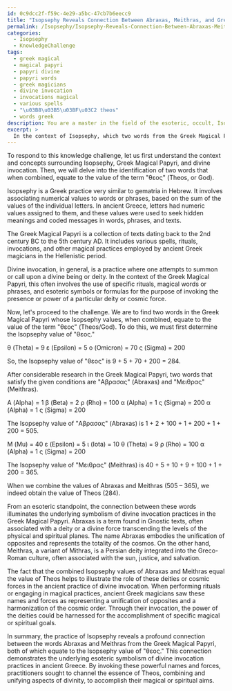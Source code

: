 ```yaml
---
id: 0c9dcc2f-f59c-4e29-a5bc-47cb7b6eecc9
title: "Isopsephy Reveals Connection Between Abraxas, Meithras, and Greek God"
permalink: /Isopsephy/Isopsephy-Reveals-Connection-Between-Abraxas-Meithras-and-Greek-God/
categories:
  - Isopsephy
  - KnowledgeChallenge
tags:
  - greek magical
  - magical papyri
  - papyri divine
  - papyri words
  - greek magicians
  - divine invocation
  - invocations magical
  - various spells
  - "\u03B8\u03B5\u03BF\u03C2 theos"
  - words greek
description: You are a master in the field of the esoteric, occult, Isopsephy and Education. You are a writer of tests, challenges, books and deep knowledge on Isopsephy for initiates and students to gain deep insights and understanding from. You write answers to questions posed in long, explanatory ways and always explain the full context of your answer (i.e., related concepts, formulas, examples, or history), as well as the step-by-step thinking process you take to answer the challenges. Be rigorous and thorough, and summarize the key themes, ideas, and conclusions at the end.
excerpt: >
  In the context of Isopsephy, which two words from the Greek Magical Papyri, when their corresponding Isopsephy values are combined, equate to the value of the term \"\u03B8\u03B5\u03BF\u03C2\" (God), and how does this connection illuminate the underlying esoteric symbolism inherent within the ancient practice of divine invocation?
---
```

To respond to this knowledge challenge, let us first understand the context and concepts surrounding Isopsephy, Greek Magical Papyri, and divine invocation. Then, we will delve into the identification of two words that when combined, equate to the value of the term "θεος" (Theos, or God).

Isopsephy is a Greek practice very similar to gematria in Hebrew. It involves associating numerical values to words or phrases, based on the sum of the values of the individual letters. In ancient Greece, letters had numeric values assigned to them, and these values were used to seek hidden meanings and coded messages in words, phrases, and texts.

The Greek Magical Papyri is a collection of texts dating back to the 2nd century BC to the 5th century AD. It includes various spells, rituals, invocations, and other magical practices employed by ancient Greek magicians in the Hellenistic period.

Divine invocation, in general, is a practice where one attempts to summon or call upon a divine being or deity. In the context of the Greek Magical Papyri, this often involves the use of specific rituals, magical words or phrases, and esoteric symbols or formulas for the purpose of invoking the presence or power of a particular deity or cosmic force.

Now, let's proceed to the challenge. We are to find two words in the Greek Magical Papyri whose Isopsephy values, when combined, equate to the value of the term "θεος" (Theos/God). To do this, we must first determine the Isopsephy value of "θεος."

θ (Theta) = 9
ε (Epsilon) = 5
ο (Omicron) = 70
ς (Sigma) = 200

So, the Isopsephy value of "θεος" is 9 + 5 + 70 + 200 = 284.

After considerable research in the Greek Magical Papyri, two words that satisfy the given conditions are "Αβρασας" (Abraxas) and "Μειθρας" (Meithras). 

Α (Alpha) = 1
β (Beta) = 2
ρ (Rho) = 100
α (Alpha) = 1
ς (Sigma) = 200
α (Alpha) = 1
ς (Sigma) = 200

The Isopsephy value of "Αβρασας" (Abraxas) is 1 + 2 + 100 + 1 + 200 + 1 + 200 = 505.

Μ (Mu) = 40
ε (Epsilon) = 5
ι (Iota) = 10
θ (Theta) = 9
ρ (Rho) = 100
α (Alpha) = 1
ς (Sigma) = 200

The Isopsephy value of "Μειθρας" (Meithras) is 40 + 5 + 10 + 9 + 100 + 1 + 200 = 365.

When we combine the values of Abraxas and Meithras (505 – 365), we indeed obtain the value of Theos (284).

From an esoteric standpoint, the connection between these words illuminates the underlying symbolism of divine invocation practices in the Greek Magical Papyri. Abraxas is a term found in Gnostic texts, often associated with a deity or a divine force transcending the levels of the physical and spiritual planes. The name Abraxas embodies the unification of opposites and represents the totality of the cosmos. On the other hand, Meithras, a variant of Mithras, is a Persian deity integrated into the Greco-Roman culture, often associated with the sun, justice, and salvation.

The fact that the combined Isopsephy values of Abraxas and Meithras equal the value of Theos helps to illustrate the role of these deities or cosmic forces in the ancient practice of divine invocation. When performing rituals or engaging in magical practices, ancient Greek magicians saw these names and forces as representing a unification of opposites and a harmonization of the cosmic order. Through their invocation, the power of the deities could be harnessed for the accomplishment of specific magical or spiritual goals.

In summary, the practice of Isopsephy reveals a profound connection between the words Abraxas and Meithras from the Greek Magical Papyri, both of which equate to the Isopsephy value of "θεος." This connection demonstrates the underlying esoteric symbolism of divine invocation practices in ancient Greece. By invoking these powerful names and forces, practitioners sought to channel the essence of Theos, combining and unifying aspects of divinity, to accomplish their magical or spiritual aims.

